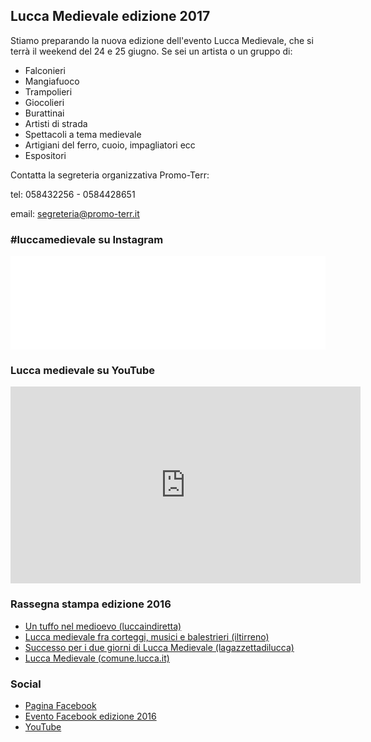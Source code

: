 ## Lucca Medievale edizione 2017

Stiamo preparando la nuova edizione dell'evento Lucca Medievale, che si terrà il weekend del 24 e 25 giugno. Se sei un artista o un gruppo di:

* Falconieri
* Mangiafuoco
* Trampolieri
* Giocolieri
* Burattinai
* Artisti di strada
* Spettacoli a tema medievale
* Artigiani del ferro, cuoio, impagliatori ecc
* Espositori

Contatta la segreteria organizzativa Promo-Terr:

tel: 058432256 - 0584428651 

email: [segreteria@promo-terr.it](mailto:segreteria@promo-terr.it)

### #luccamedievale su Instagram

<!-- LightWidget WIDGET --><script src="//lightwidget.com/widgets/lightwidget.js"></script><iframe src="//lightwidget.com/widgets/a9530d5c2dba5ceda13ab2bce71db594.html" scrolling="no" allowtransparency="true" class="lightwidget-widget" style="width: 100%; border: 0; overflow: hidden;"></iframe>

### Lucca medievale su YouTube

<iframe width="560" height="315" src="https://www.youtube.com/embed/videoseries?list=PLGmFjg-_N7COfovMy0z5-9uYcLXp1Tec-&amp;showinfo=0" frameborder="0" allowfullscreen></iframe>

### Rassegna stampa edizione 2016

* [Un tuffo nel medioevo (luccaindiretta)](http://www.luccaindiretta.it/cultura-e-spettacoli/item/71635-lucca-un-tuffo-nel-medioevo-foto.html)
* [Lucca medievale fra corteggi, musici e balestrieri (iltirreno)](http://iltirreno.gelocal.it/lucca/cronaca/2016/05/23/news/lucca-medievale-fra-corteggi-musici-e-balestrieri-1.13526949)
* [Successo per i due giorni di Lucca Medievale (lagazzettadilucca)](http://www.lagazzettadilucca.it/index.php/l-evento/2016/06/successo-per-i-due-giorni-di-lucca-medievale/)
* [Lucca Medievale (comune.lucca.it)](http://www.comune.lucca.it/flex/cm/pages/ServeBLOB.php/L/IT/IDPagina/15889)

### Social

* [Pagina Facebook](https://www.facebook.com/luccamedievale/)
* [Evento Facebook edizione 2016](https://www.facebook.com/events/1730372070582555/)
* [YouTube](https://www.youtube.com/playlist?list=PLGmFjg-_N7COfovMy0z5-9uYcLXp1Tec-)
